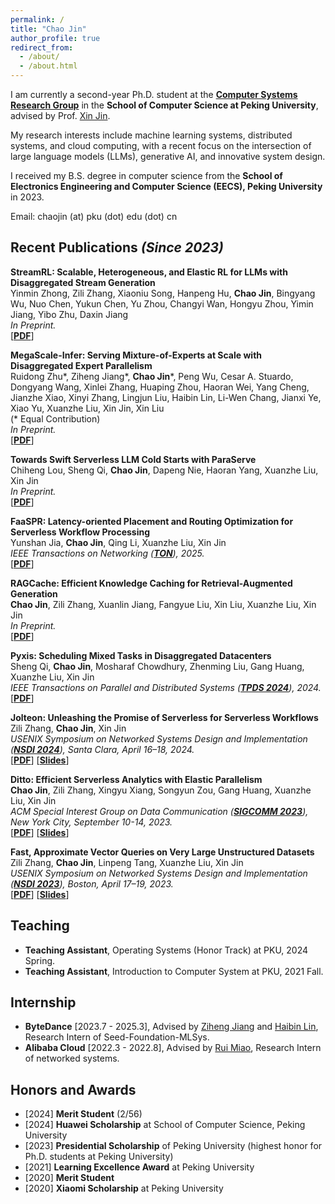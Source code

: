```yaml
---
permalink: /
title: "Chao Jin"
author_profile: true
redirect_from:
  - /about/
  - /about.html
---
```


I am currently a second-year Ph.D. student at the **[Computer Systems Research Group](https://github.com/pkusys)** in the **School of Computer Science at Peking University**, advised by Prof. [Xin Jin](https://xinjin.github.io/).  

My research interests include machine learning systems, distributed systems, and cloud computing, with a recent focus on the intersection of large language models (LLMs), generative AI, and innovative system design.

I received my B.S. degree in computer science from the **School of Electronics Engineering and Computer Science (EECS), Peking University** in 2023.

Email: chaojin (at) pku (dot) edu (dot) cn

Recent Publications *(Since 2023)*
------

<!-- **MegaScale-MoE: Large-Scale Communication-Efficient Training of Mixture-of-Experts Models in Production**  
**Chao Jin**\*, Ziheng Jiang\*, Zhihao Bai, Zheng Zhong, Juncai Liu, Xiang Li,
Ningxin Zheng, Xi Wang, Cong Xie, Wen Heng, Yiyuan Ma, Wenlei Bao, Size
Zheng, Yanghua Peng, Haibin Lin, Xuanzhe Liu, Xin Jin, Xin Liu  
(\* Equal Contribution)  
*In Preprint.*  
[**[PDF]()**] -->

**StreamRL: Scalable, Heterogeneous, and Elastic RL for LLMs with Disaggregated Stream Generation**  
Yinmin Zhong, Zili Zhang, Xiaoniu Song, Hanpeng Hu, **Chao Jin**, Bingyang Wu, Nuo Chen, Yukun Chen, Yu Zhou, Changyi Wan, Hongyu Zhou, Yimin Jiang, Yibo Zhu, Daxin Jiang  
*In Preprint.*  
[**[PDF](https://arxiv.org/pdf/2504.15930)**]

**MegaScale-Infer: Serving Mixture-of-Experts at Scale with Disaggregated Expert Parallelism**  
Ruidong Zhu\*, Ziheng Jiang\*, **Chao Jin**\*, Peng Wu, Cesar A. Stuardo,
Dongyang Wang, Xinlei Zhang, Huaping Zhou, Haoran Wei, Yang Cheng,
Jianzhe Xiao, Xinyi Zhang, Lingjun Liu, Haibin Lin, Li-Wen Chang, Jianxi Ye,
Xiao Yu, Xuanzhe Liu, Xin Jin, Xin Liu  
(\* Equal Contribution)  
*In Preprint.*  
[**[PDF](/files/papers/Preprint-MegaScale-Infer.pdf)**]

**Towards Swift Serverless LLM Cold Starts with ParaServe**  
Chiheng Lou, Sheng Qi, **Chao Jin**, Dapeng Nie, Haoran Yang, Xuanzhe Liu, Xin Jin  
*In Preprint.*  
[**[PDF](https://arxiv.org/abs/2502.15524)**]

**FaaSPR: Latency-oriented Placement and Routing Optimization for Serverless Workflow Processing**  
Yunshan Jia, **Chao Jin**, Qing Li, Xuanzhe Liu, Xin Jin  
*IEEE Transactions on Networking ([**TON**](https://ieeexplore.ieee.org/xpl/RecentIssue.jsp?punumber=90)), 2025.*  
[**[PDF](/files/papers/TON25-FaaSPR.pdf)**]

**RAGCache: Efficient Knowledge Caching for Retrieval-Augmented Generation**  
**Chao Jin**, Zili Zhang, Xuanlin Jiang, Fangyue Liu, Xin Liu, Xuanzhe Liu, Xin Jin  
*In Preprint.*  
[**[PDF](/files/papers/Preprint-RAGCache.pdf)**]

**Pyxis: Scheduling Mixed Tasks in Disaggregated Datacenters**  
Sheng Qi, **Chao Jin**, Mosharaf Chowdhury, Zhenming Liu, Gang Huang, Xuanzhe Liu, Xin Jin  
*IEEE Transactions on Parallel and Distributed Systems ([**TPDS 2024**](https://ieeexplore.ieee.org/xpl/RecentIssue.jsp?punumber=71)), 2024.*  
[**[PDF](/files/papers/TPDS24-Pyxis.pdf)**]

**Jolteon: Unleashing the Promise of Serverless for Serverless Workflows**  
Zili Zhang, **Chao Jin**, Xin Jin  
*USENIX Symposium on Networked Systems Design and Implementation ([**NSDI 2024**](https://www.usenix.org/conference/nsdi24)), Santa Clara, April 16–18, 2024.*  
[**[PDF](/files/papers/NSDI24-Jolteon.pdf)**] [**[Slides](/files/slides/NSDI24-Jolteon-slides.pdf)**]

**Ditto: Efficient Serverless Analytics with Elastic Parallelism**  
**Chao Jin**, Zili Zhang, Xingyu Xiang, Songyun Zou, Gang Huang, Xuanzhe Liu, Xin Jin  
*ACM Special Interest Group on Data Communication ([**SIGCOMM 2023**](https://conferences.sigcomm.org/sigcomm/2023/)), New York City, September 10-14, 2023.*  
[**[PDF](/files/papers/SIGCOMM23-Ditto.pdf)**] [**[Slides](/files/slides/SIGCOMM23-Ditto-slides.pdf)**]

**Fast, Approximate Vector Queries on Very Large Unstructured Datasets**  
Zili Zhang, **Chao Jin**, Linpeng Tang, Xuanzhe Liu, Xin Jin  
*USENIX Symposium on Networked Systems Design and Implementation ([**NSDI 2023**](https://www.usenix.org/conference/nsdi23)), Boston, April 17–19, 2023.*  
[**[PDF](/files/papers/NSDI23-Auncel.pdf)**] [**[Slides](/files/slides/NSDI23-Auncel-slides.pdf)**]

Teaching
------

- **Teaching Assistant**, Operating Systems (Honor Track) at PKU, 2024 Spring.
- **Teaching Assistant**, Introduction to Computer System at PKU, 2021 Fall.

Internship
------

- **ByteDance** [2023.7 - 2025.3], Advised by [Ziheng Jiang](https://ziheng.org/) and [Haibin Lin](https://sites.google.com/view/haibinlin/), Research Intern of Seed-Foundation-MLSys.
- **Alibaba Cloud** [2022.3 - 2022.8], Advised by [Rui Miao](https://rmiao.github.io/), Research Intern of networked systems.

Honors and Awards
------

- [2024] **Merit Student** (2/56)  
- [2024] **Huawei Scholarship** at School of Computer Science, Peking University  
- [2023] **Presidential Scholarship** of Peking University (highest honor for Ph.D. students at Peking University)  
- [2021] **Learning Excellence Award** at Peking University  
- [2020] **Merit Student**  
- [2020] **Xiaomi Scholarship** at Peking University  
